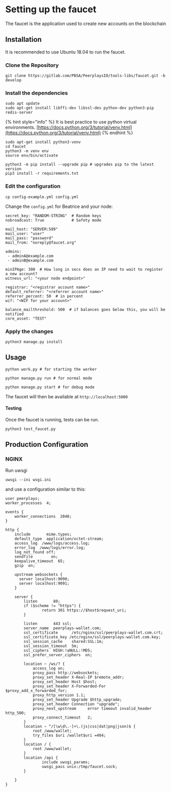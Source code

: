 # Setting up the faucet

The faucet is the application used to create new accounts on the blockchain

## Installation

It is recommended to use Ubuntu 18.04 to run the faucet.

### Clone the Repository

```
git clone https://gitlab.com/PBSA/PeerplaysIO/tools-libs/faucet.git -b develop
```

### Install the dependencies

```
sudo apt update
sudo apt-get install libffi-dev libssl-dev python-dev python3-pip redis-server 
```

{% hint style="info" %}
It is best practice to use python virtual environments. [https://docs.python.org/3/tutorial/venv.html](https://docs.python.org/3/tutorial/venv.html)
{% endhint %}

```
sudo apt-get install python3-venv
cd faucet
python3 -m venv env
source env/bin/activate
```

```
python3 -m pip install --upgrade pip # upgrades pip to the latest version
pip3 install -r requirements.txt
```

### Edit the configuration

```
cp config-example.yml config.yml
```

Change the `config.yml` for Beatrice and your node:

```
secret_key: "RANDOM-STRING"  # Random keys
nobroadcast: True            # Safety mode

mail_host: "SERVER:589"
mail_user: "user"
mail_pass: "password"
mail_from: "noreply@faucet.org"

admins:
 - adminA@example.com
 - adminB@example.com

minIPAge: 300  # How long in secs does an IP need to wait to register a new account?
witness_url: "<your node endpoint>"

registrar: "<registrar account name>"
default_referrer: "<referrer account name>"
referrer_percent: 50  # in percent
wif: "<WIF for your account>"

balance_mailthreshold: 500  # if balances goes below this, you will be notified
core_asset: "TEST"
```

### Apply the changes

```
python3 manage.py install
```

## Usage

```
python work.py # for starting the worker

python manage.py run # for normal mode

python manage.py start # for debug mode
```

The faucet will then be available at `http://localhost:5000`

#### Testing

Once the faucet is running, tests can be run.

```
python3 test_faucet.py
```

## Production Configuration

### NGINX

Run uwsgi

```
uwsgi --ini wsgi.ini
```

and use a configuration similar to this:

```
user peerplays;
worker_processes  4;

events {
    worker_connections  2048;
}

http {
    include       mime.types;
    default_type  application/octet-stream;
    access_log  /www/logs/access.log;
    error_log  /www/logs/error.log;
    log_not_found off;
    sendfile        on;
    keepalive_timeout  65;
    gzip  on;

    upstream websockets {
      server localhost:9090;
      server localhost:9091;
    }

    server {
        listen       80;
        if ($scheme != "https") {
                return 301 https://$host$request_uri;
        }

        listen       443 ssl;
        server_name  peerplays-wallet.com;
        ssl_certificate      /etc/nginx/ssl/peerplays-wallet.com.crt;
        ssl_certificate_key /etc/nginx/ssl/peerplays-wallet.com.key;
        ssl_session_cache    shared:SSL:1m;
        ssl_session_timeout  5m;
        ssl_ciphers  HIGH:!aNULL:!MD5;
        ssl_prefer_server_ciphers  on;

        location ~ /ws/? {
            access_log on;
            proxy_pass http://websockets;
            proxy_set_header X-Real-IP $remote_addr;
            proxy_set_header Host $host;
            proxy_set_header X-Forwarded-For $proxy_add_x_forwarded_for;
            proxy_http_version 1.1;
            proxy_set_header Upgrade $http_upgrade;
            proxy_set_header Connection "upgrade";
            proxy_next_upstream     error timeout invalid_header http_500;
            proxy_connect_timeout   2;
        }
        location ~ ^/[\w\d\.-]+\.(js|css|dat|png|json)$ {
            root /www/wallet;
            try_files $uri /wallet$uri =404;
        }
        location / {
            root /www/wallet;
        }
        location /api {
                include uwsgi_params;
                uwsgi_pass unix:/tmp/faucet.sock;
        }

    }
}
```
